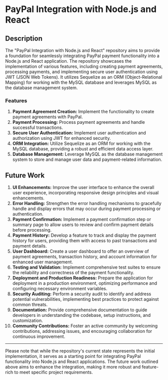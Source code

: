 # PayPal Integration with Node.js and React

## Description
The "PayPal Integration with Node.js and React" repository aims to provide a foundation for seamlessly integrating PayPal payment functionality into a Node.js and React application. The repository showcases the implementation of various features, including creating payment agreements, processing payments, and implementing secure user authentication using JWT (JSON Web Tokens). It utilizes Sequelize as an ORM (Object-Relational Mapping) for working with the MySQL database and leverages MySQL as the database management system.

### Features
1. **Payment Agreement Creation:** Implement the functionality to create payment agreements with PayPal.
2. **Payment Processing:** Process payment agreements and handle successful transactions.
3. **Secure User Authentication:** Implement user authentication and authorization using JWT for enhanced security.
4. **ORM Integration:** Utilize Sequelize as an ORM for working with the MySQL database, providing a robust and efficient data access layer.
5. **Database Management:** Leverage MySQL as the database management system to store and manage user data and payment-related information.

## Future Work
1. **UI Enhancements:** Improve the user interface to enhance the overall user experience, incorporating responsive design principles and visual enhancements.
2. **Error Handling:** Strengthen the error handling mechanisms to gracefully handle and display errors that may occur during payment processing or authentication.
3. **Payment Confirmation:** Implement a payment confirmation step or summary page to allow users to review and confirm payment details before processing.
4. **Payment History:** Develop a feature to track and display the payment history for users, providing them with access to past transactions and payment details.
5. **User Dashboard:** Create a user dashboard to offer an overview of payment agreements, transaction history, and account information for enhanced user management.
6. **Testing and Validation:** Implement comprehensive test suites to ensure the reliability and correctness of the payment functionality.
7. **Deployment and Production Readiness:** Prepare the application for deployment in a production environment, optimizing performance and configuring necessary environment variables.
8. **Security Auditing:** Perform a security audit to identify and address potential vulnerabilities, implementing best practices to protect against common threats.
9. **Documentation:** Provide comprehensive documentation to guide developers in understanding the codebase, setup instructions, and customization.
10. **Community Contributions:** Foster an active community by welcoming contributions, addressing issues, and encouraging collaboration for continuous improvement.

---

Please note that while the repository's current state represents the initial implementation, it serves as a starting point for integrating PayPal functionality into Node.js and React applications. The future work outlined above aims to enhance the integration, making it more robust and feature-rich to meet specific project requirements.
